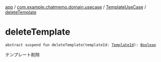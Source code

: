 [app](../../index.md) / [com.example.chatmemo.domain.usecase](../index.md) / [TemplateUseCase](index.md) / [deleteTemplate](./delete-template.md)

# deleteTemplate

`abstract suspend fun deleteTemplate(templateId: `[`TemplateId`](../../com.example.chatmemo.domain.model.value/-template-id/index.md)`): `[`Boolean`](https://kotlinlang.org/api/latest/jvm/stdlib/kotlin/-boolean/index.html)

テンプレート削除

